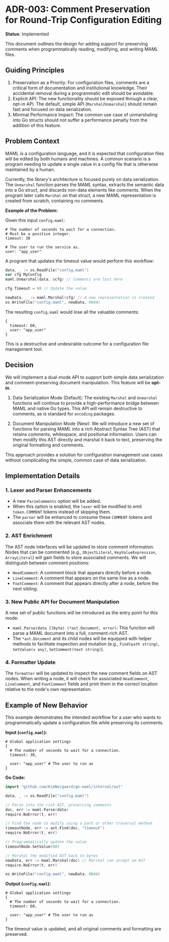 # ADR-003: Comment Preservation for Round-Trip Configuration Editing

**Status**: Implemented

This document outlines the design for adding support for preserving comments
when programmatically reading, modifying, and writing MAML files.

## Guiding Principles

1. Preservation as a Priority: For configuration files, comments are a critical
   form of documentation and institutional knowledge. Their accidental removal
   during a programmatic edit should be avoidable.
2. Explicit API: The new functionality should be exposed through a clear, opt-in
   API. The default, simple API (`Marshal`/`Unmarshal`) should remain fast and
   focused on data serialization.
3. Minimal Performance Impact: The common use case of unmarshaling into Go
   structs should not suffer a performance penalty from the addition of this
   feature.

## Problem Context

MAML is a configuration language, and it is expected that configuration files
will be edited by both humans and machines. A common scenario is a program
needing to update a single value in a config file that is otherwise maintained
by a human.

Currently, the library's architecture is focused purely on data serialization.
The `Unmarshal` function parses the MAML syntax, extracts the semantic data into
a Go struct, and discards non-data elements like comments. When the program
later calls `Marshal` on that struct, a new MAML representation is created from
scratch, containing no comments.

**Example of the Problem:**

Given this input `config.maml`:

```maml
# The number of seconds to wait for a connection.
# Must be a positive integer.
timeout: 30

# The user to run the service as.
user: "app_user"
```

A program that updates the timeout value would perform this workflow:

```go
data, _ := os.ReadFile("config.maml")
var cfg MyConfig
maml.Unmarshal(data, &cfg) // Comments are lost here

cfg.Timeout = 60 // Update the value

newData, _ := maml.Marshal(cfg) // A new representation is created
os.WriteFile("config.maml", newData, 0644)
```

The resulting `config.maml` would lose all the valuable comments:

```maml
{
  timeout: 60,
  user: "app_user"
}
```

This is a destructive and undesirable outcome for a configuration file
management tool.

## Decision

We will implement a dual-mode API to support both simple data serialization and
comment-preserving document manipulation. This feature will be **opt-in**.

1. Data Serialization Mode (Default): The existing `Marshal` and `Unmarshal`
   functions will continue to provide a high-performance bridge between MAML and
   native Go types. This API will remain destructive to comments, as is standard
   for `encoding` packages.

2. Document Manipulation Mode (New): We will introduce a new set of functions
   for parsing MAML into a rich Abstract Syntax Tree (AST) that retains
   comments, whitespace, and positional information. Users can then modify this
   AST directly and marshal it back to text, preserving the original formatting
   and comments.

This approach provides a solution for configuration management use cases without
complicating the simple, common case of data serialization.

## Implementation Details

### 1. Lexer and Parser Enhancements

- A new `ParseComments` option will be added.
- When this option is enabled, the `lexer` will be modified to emit
  `token.COMMENT` tokens instead of skipping them.
- The `parser` will be enhanced to consume these `COMMENT` tokens and associate
  them with the relevant AST nodes.

### 2. AST Enrichment

The AST node interfaces will be updated to store comment information. Nodes that
can be commented (e.g., `ObjectLiteral`, `KeyValueExpression`, `ArrayLiteral`)
will gain fields to store associated comments. We will distinguish between
comment positions:

- `HeadComment`: A comment block that appears directly before a node.
- `LineComment`: A comment that appears on the same line as a node.
- `FootComment`: A comment that appears directly after a node, before the next
  sibling.

### 3. New Public API for Document Manipulation

A new set of public functions will be introduced as the entry point for this
mode:

- `maml.Parse(data []byte) (*ast.Document, error)`: This function will parse a
  MAML document into a full, comment-rich AST.
- The `*ast.Document` and its child nodes will be equipped with helper methods
  to facilitate inspection and mutation (e.g., `Find(path string)`, `SetValue(v
  any)`, `SetComment(text string)`).

### 4. Formatter Update

The `formatter` will be updated to inspect the new comment fields on AST nodes.
When writing a node, it will check for associated `HeadComment`, `LineComment`,
and `FootComment` fields and print them in the correct location relative to the
node's own representation.

## Example of New Behavior

This example demonstrates the intended workflow for a user who wants to
programmatically update a configuration file while preserving its comments.

**Input (`config.maml`):**

```maml
# Global application settings
{
  # The number of seconds to wait for a connection.
  timeout: 30,

  user: "app_user" # The user to run as
}
```

**Go Code:**

```go
import "github.com/KimNorgaard/go-maml/internal/ast"

data, _ := os.ReadFile("config.maml")

// Parse into the rich AST, preserving comments
doc, err := maml.Parse(data)
require.NoError(t, err)

// Find the node to modify using a path or other traversal method
timeoutNode, err := ast.Find(doc, "timeout")
require.NoError(t, err)

// Programmatically update the value
timeoutNode.SetValue(60)

// Marshal the modified AST back to bytes
newData, err := maml.Marshal(doc) // Marshal can accept an AST
require.NoError(t, err)

os.WriteFile("config.maml", newData, 0644)
```

**Output (`config.maml`):**

```maml
# Global application settings
{
  # The number of seconds to wait for a connection.
  timeout: 60,

  user: "app_user" # The user to run as
}
```

The timeout value is updated, and all original comments and formatting are
preserved.
